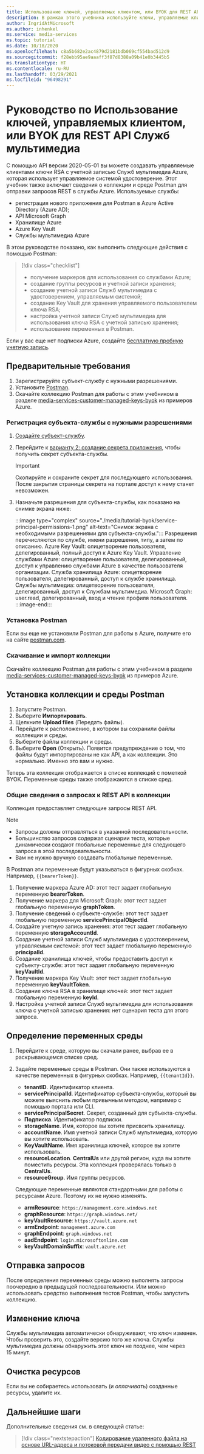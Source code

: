 ```yaml
---
title: Использование ключей, управляемых клиентом, или BYOK для REST API
description: В рамках этого учебника используйте ключи, управляемые клиентом, или создавайте собственные ключи (BYOK) для учетной записи хранения Служб мультимедиа.
author: IngridAtMicrosoft
ms.author: inhenkel
ms.service: media-services
ms.topic: tutorial
ms.date: 10/18/2020
ms.openlocfilehash: c8a5b682e2ac4879d2181bdb069cf554bad512d9
ms.sourcegitcommit: f28ebb95ae9aaaff3f87d8388a09b41e0b3445b5
ms.translationtype: HT
ms.contentlocale: ru-RU
ms.lasthandoff: 03/29/2021
ms.locfileid: "96498291"
---
```

# <a name="tutorial-use-customer-managed-keys-or-byok-with-media-services-rest-api"></a>Руководство по Использование ключей, управляемых клиентом, или BYOK для REST API Служб мультимедиа

С помощью API версии 2020-05-01 вы можете создавать управляемые клиентами ключи RSA с учетной записью Служб мультимедиа Azure, которая использует управляемое системой удостоверение. Этот учебник также включает сведения о коллекции и среде Postman для отправки запросов REST в службы Azure. Используемые службы:

- регистрация нового приложения для Postman в Azure Active Directory (Azure AD);
- API Microsoft Graph
- Хранилище Azure
- Azure Key Vault
- Службы мультимедиа Azure

В этом руководстве показано, как выполнить следующие действия с помощью Postman:

> [!div class="checklist"]
> - получение маркеров для использования со службами Azure;
> - создание группы ресурсов и учетной записи хранения;
> - создание учетной записи Служб мультимедиа с удостоверением, управляемым системой;
> - создание Key Vault для хранения управляемого пользователем ключа RSA;
> - настройка учетной записи Служб мультимедиа для использования ключа RSA с учетной записью хранения;
> - использование переменных в Postman.

Если у вас еще нет подписки Azure, создайте [бесплатную пробную учетную запись](https://azure.microsoft.com/free/).

## <a name="prerequisites"></a>Предварительные требования

1. Зарегистрируйте субъект-службу с нужными разрешениями.
1. Установите [Postman](https://www.postman.com).
1. Скачайте коллекцию Postman для работы с этим учебником в разделе [media-services-customer-managed-keys-byok](https://github.com/Azure-Samples/media-services-customer-managed-keys-byok) из примеров Azure.

### <a name="register-a-service-principal-with-the-needed-permissions"></a>Регистрация субъекта-службы с нужными разрешениями

1. [Создайте субъект-службу](../../active-directory/develop/howto-create-service-principal-portal.md).
1. Перейдите к [варианту 2: создание секрета приложения](../../active-directory/develop/howto-create-service-principal-portal.md#authentication-two-options), чтобы получить секрет субъекта-службы.

   > [!IMPORTANT]
   >Скопируйте и сохраните секрет для последующего использования. После закрытия страницы секрета на портале доступ к нему станет невозможен.

1. Назначьте разрешения для субъекта-службы, как показано на снимке экрана ниже:

   :::image type="complex" source="./media/tutorial-byok/service-principal-permissions-1.png" alt-text="Снимок экрана с необходимыми разрешениями для субъекта-службы.":::
   Разрешения перечисляются по службе, имени разрешения, типу, а затем по описанию. Azure Key Vault: олицетворение пользователя, делегированный, полный доступ к Azure Key Vault. Управление службами Azure: олицетворение пользователя, делегированный, доступ к управлению службами Azure в качестве пользователя организации. Служба хранилища Azure: олицетворение пользователя, делегированный, доступ к службе хранилища. Службы мультимедиа: олицетворение пользователя, делегированный, доступ к Службам мультимедиа. Microsoft Graph: user.read, делегированный, вход и чтение профиля пользователя.
   :::image-end:::

### <a name="install-postman"></a>Установка Postman

Если вы еще не установили Postman для работы в Azure, получите его на сайте [postman.com](https://www.postman.com/).

### <a name="download-and-import-the-collection"></a>Скачивание и импорт коллекции

Скачайте коллекцию Postman для работы с этим учебником в разделе [media-services-customer-managed-keys-byok](https://github.com/Azure-Samples/media-services-customer-managed-keys-byok) из примеров Azure.

## <a name="install-the-postman-collection-and-environment"></a>Установка коллекции и среды Postman

1. Запустите Postman.
1. Выберите **Импортировать**.
1. Щелкните **Upload files** (Передать файлы).
1. Перейдите к расположению, в котором вы сохранили файлы коллекции и среды.
1. Выберите файлы коллекции и среды.
1. Выберите **Open** (Открыть). Появится предупреждение о том, что файлы будут импортированы не как API, а как коллекции. Это нормально. Именно это вам и нужно.

Теперь эта коллекция отображается в списке коллекций с пометкой BYOK. Переменные среды также отображаются в списке сред.

### <a name="understand-the-rest-api-requests-in-the-collection"></a>Общие сведения о запросах к REST API в коллекции

Коллекция предоставляет следующие запросы REST API.

> [!NOTE]
>
>- Запросы должны отправляться в указанной последовательности.
>- Большинство запросов содержат сценарии теста, которые динамически создают глобальные переменные для следующего запроса в этой последовательности.
>- Вам не нужно вручную создавать глобальные переменные.

В Postman эти переменные будут указываться в фигурных скобках. Например, `{{bearerToken}}`.

1. Получение маркера Azure AD: этот тест задает глобальную переменную **bearerToken**.
2. Получение маркера для Microsoft Graph: этот тест задает глобальную переменную **graphToken**.
3. Получение сведений о субъекте-службе: этот тест задает глобальную переменную **servicePrincipalObjectId**.
4. Создайте учетную запись хранения: этот тест задает глобальную переменную **storageAccountId**.
5. Создание учетной записи Служб мультимедиа с удостоверением, управляемым системой: этот тест задает глобальную переменную **principalId**.
6. Создание хранилища ключей, чтобы предоставить доступ к субъекту-службе: этот тест задает глобальную переменную **keyVaultId**.
7. Получение маркера Key Vault: этот тест задает глобальную переменную **keyVaultToken**.
8. Создание ключа RSA в хранилище ключей: этот тест задает глобальную переменную **keyId**.
9. Настройка учетной записи Служб мультимедиа для использования ключа с учетной записью хранения: нет сценария теста для этого запроса.

## <a name="define-environment-variables"></a>Определение переменных среды

1. Перейдите к среде, которую вы скачали ранее, выбрав ее в раскрывающемся списке сред.
1. Задайте переменные среды в Postman. Они также используются в качестве переменных в фигурных скобках. Например, `{{tenantId}}`.

    - **tenantID**. Идентификатор клиента.
    - **servicePrincipalId**. Идентификатор субъекта-службы, который вы можете выяснить любым привычным методом, например с помощью портала или CLI.
    - **servicePrincipalSecret**. Секрет, созданный для субъекта-службы.
    - **Подписка**. Идентификатор подписки.
    - **storageName**. Имя, которое вы хотите присвоить хранилищу.
    - **accountName**. Имя учетной записи Служб мультимедиа, которую вы хотите использовать.
    - **KeyVaultName**. Имя хранилища ключей, которое вы хотите использовать.
    - **resourceLocation**. **CentralUs** или другой регион, куда вы хотите поместить ресурсы. Эта коллекция проверялась только в **CentralUs**.
    - **resourceGroup**. Имя группы ресурсов.

    Следующие переменные являются стандартными для работы с ресурсами Azure. Поэтому их не нужно изменять.

    - **armResource**: `https://management.core.windows.net`
    - **graphResource**: `https://graph.windows.net/`
    - **keyVaultResource**: `https://vault.azure.net`
    - **armEndpoint**: `management.azure.com`
    - **graphEndpoint**: `graph.windows.net`
    - **aadEndpoint**: `login.microsoftonline.com`
    - **keyVaultDomainSuffix**: `vault.azure.net`

## <a name="send-the-requests"></a>Отправка запросов

После определения переменных среды можно выполнять запросы поочередно в предыдущей последовательности. Или можно использовать средство выполнения тестов Postman, чтобы запустить коллекцию.

## <a name="change-the-key"></a>Изменение ключа

Службы мультимедиа автоматически обнаруживают, что ключ изменен. Чтобы проверить это, создайте версию того же ключа. Службы мультимедиа должны обнаружить этот ключ не позднее, чем через 15 минут.

## <a name="clean-up-resources"></a>Очистка ресурсов

Если вы не собираетесь использовать (и *оплачивать*) созданные ресурсы, удалите их.

## <a name="next-steps"></a>Дальнейшие шаги

Дополнительные сведения см. в следующей статье:
> [!div class="nextstepaction"]
> [Кодирование удаленного файла на основе URL-адреса и потоковой передачи видео с помощью REST](stream-files-tutorial-with-rest.md)
